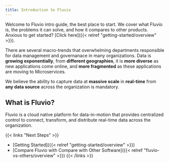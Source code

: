 ```yaml
---
title: Introduction to Fluvio
---
```


Welcome to Fluvio intro guide, the best place to start. We cover what Fluvio is, the problems it can solve, and how it compares to other products. Anxious to get started? [Click here]({{< relref "getting-started/overview" >}}).  

There are several macro-trends that overwhelming departments responsible for data management and governanace in many organizations. Data is __growing exponentially__, from __different geographies__, it is __more diverse__ as new applications come online, and __more fragmented__ as these applications are moving to Microservices.

We believe the ability to capture data at __massive scale__ in __real-time__ from __any data source__ across the organization is mandatory.


## What is Fluvio?

Fluvio is a cloud native platform for data-in-motion that provides centralized control to connect, transform, and distribute real-time data across the organization. 

{{< links "Next Steps" >}}
* [Getting Started]({{< relref "getting-started/overview" >}})
* [Compare Fluvio with Compare with Other Software]({{< relref "fluvio-vs-others/overview" >}})
{{< /links >}}
